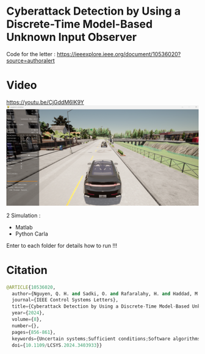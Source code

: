 # Cyberattack Detection by Using a Discrete-Time Model-Based Unknown Input Observer

Code for the letter : https://ieeexplore.ieee.org/document/10536020?source=authoralert

# Video 
https://youtu.be/CjGddM6lK9Y
![fig1](carla_d.png)

2 Simulation :
 * Matlab
 * Python Carla

Enter to each folder for details how to run !!!  

# Citation 
```python
@ARTICLE{10536020,
  author={Nguyen, Q. H. and Sadki, O. and Rafaralahy, H. and Haddad, M. and Zemouche, A.},
  journal={IEEE Control Systems Letters}, 
  title={Cyberattack Detection by Using a Discrete-Time Model-Based Unknown Input Observer}, 
  year={2024},
  volume={8},
  number={},
  pages={856-861},
  keywords={Uncertain systems;Sufficient conditions;Software algorithms;Observers;Software;Mathematical models;Cyberattack;Unknown input observer;Lyapunov stability;cyberattack;adaptive cruise control},
  doi={10.1109/LCSYS.2024.3403933}}
```

